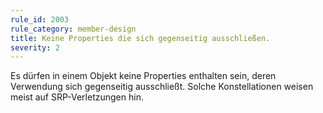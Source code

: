 ```yaml
---
rule_id: 2003
rule_category: member-design
title: Keine Properties die sich gegenseitig ausschließen.
severity: 2
---
```

Es dürfen in einem Objekt keine Properties enthalten sein, deren Verwendung sich gegenseitig ausschließt.
Solche Konstellationen weisen meist auf SRP-Verletzungen hin.

